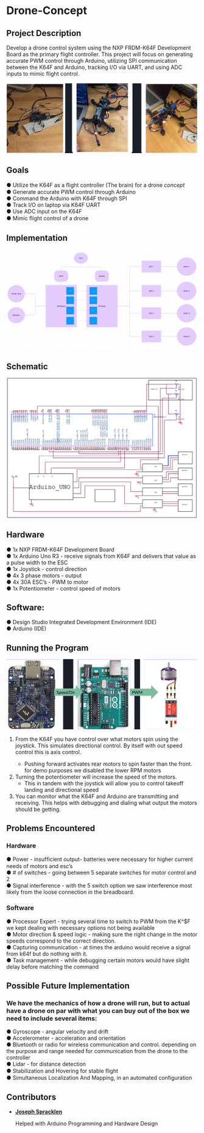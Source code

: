 # Drone-Concept
## Project Description
Develop a drone control system using the NXP FRDM-K64F Development Board as the primary flight controller. This project will focus on generating accurate PWM control through Arduino, utilizing SPI communication between the K64F and Arduino, tracking I/O via UART, and using ADC inputs to mimic flight control.\
\
![](./assets/image4.png)
## Goals
● Utilize the K64F as a ﬂight controller (The brain) for a  drone *concept*\
● Generate accurate PWM control through Arduino\
● Command the Arduino with K64F through SPI \
● Track I/O on laptop via K64F UART\
● Use ADC input on the K64F\
● Mimic ﬂight control of a drone

## Implementation
![](./assets/image3.png)
## Schematic
![](./assets/image2.png)
## Hardware
● 1x NXP FRDM-K64F Development Board\
● 1x Arduino Uno R3 - receive signals from K64F and delivers that value as a pulse width to the ESC\
● 1x Joystick - control direction\
● 4x 3 phase motors - output\
● 4x 30A ESC’s - PWM to motor\
● 1x Potentiometer - control speed of motors
## Software:
● Design Studio Integrated Development Environment (IDE) \
● Arduino (IDE)
## Running the Program
![](./assets/image1.png)
<ol>
  <li>From the K64F you have control over what motors spin using the joystick. This simulates directional control. By itself with out speed control this is axis control.</li>
    <ul>
        <li>
            Pushing forward activates rear motors to spin faster than the front. for demo purposes we disabled the lower RPM motors
        </il>    
    </ul>
  <li>Turning the potentiometer will increase the speed of the motors.
    <ul>
      <li>This in tandem with the joystick will allow you to control takeoff landing and directional speed</li>
    </ul>
  </li>
  <li>You can monitor what the K64F and Arduino are transmitting and receiving. This helps with debugging and dialing what output the motors should be getting. </li>
</ol>

## Problems Encountered
### Hardware
● Power - insufﬁcient output- batteries were necessary for higher current needs of motors and esc’s\
● # of switches - going between 5 separate switches for motor control and 2\
● Signal interference - with the 5 switch option we saw interference most likely from the loose connection in the breadboard.

### Software
● Processor Expert - trying several time to switch to PWM from the K^$F we kept dealing with necessary options not being available\
● Motor direction & speed logic - making sure the right change in the motor speeds correspond to the correct direction.\
● Capturing communication - at times the arduino would receive a signal from k64f but do nothing with it. \
● Task management - while debugging certain motors would have slight delay before matching the command

## Possible Future Implementation
### We have the mechanics of how a drone will run, but to actual have a drone on par with what you can buy out of the box we need to include several items:
● Gyroscope - angular velocity and drift\
● Accelerometer - acceleration and orientation\
● Bluetooth or radio for wireless communication and control. depending on the purpose and range needed for communication from the drone to the controller\
● Lidar - for distance detection\
● Stabilization and Hovering for stable ﬂight\
● Simultaneous Localization And Mapping, in an automated configuration

## Contributors

* **[Joseph Spracklen](https://github.com/joesprack)**

  Helped with Arduino Programming and Hardware Design